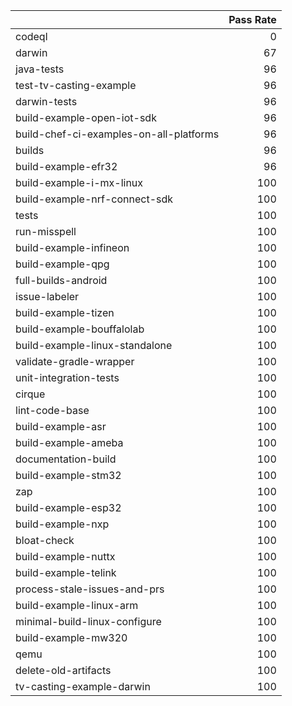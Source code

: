 |                                         |   Pass Rate |
|:----------------------------------------|------------:|
| codeql                                  |           0 |
| darwin                                  |          67 |
| java-tests                              |          96 |
| test-tv-casting-example                 |          96 |
| darwin-tests                            |          96 |
| build-example-open-iot-sdk              |          96 |
| build-chef-ci-examples-on-all-platforms |          96 |
| builds                                  |          96 |
| build-example-efr32                     |          96 |
| build-example-i-mx-linux                |         100 |
| build-example-nrf-connect-sdk           |         100 |
| tests                                   |         100 |
| run-misspell                            |         100 |
| build-example-infineon                  |         100 |
| build-example-qpg                       |         100 |
| full-builds-android                     |         100 |
| issue-labeler                           |         100 |
| build-example-tizen                     |         100 |
| build-example-bouffalolab               |         100 |
| build-example-linux-standalone          |         100 |
| validate-gradle-wrapper                 |         100 |
| unit-integration-tests                  |         100 |
| cirque                                  |         100 |
| lint-code-base                          |         100 |
| build-example-asr                       |         100 |
| build-example-ameba                     |         100 |
| documentation-build                     |         100 |
| build-example-stm32                     |         100 |
| zap                                     |         100 |
| build-example-esp32                     |         100 |
| build-example-nxp                       |         100 |
| bloat-check                             |         100 |
| build-example-nuttx                     |         100 |
| build-example-telink                    |         100 |
| process-stale-issues-and-prs            |         100 |
| build-example-linux-arm                 |         100 |
| minimal-build-linux-configure           |         100 |
| build-example-mw320                     |         100 |
| qemu                                    |         100 |
| delete-old-artifacts                    |         100 |
| tv-casting-example-darwin               |         100 |
